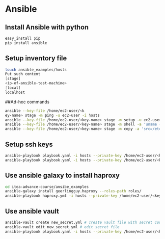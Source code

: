 # Ansible

## Install Ansible with python
```bash
easy_install pip
pip install ansible
```

## Setup inventory file

```bash
touch ansible_examples/hosts
Put such content
[stage]
<ip-of-ansible-test-machine>
[local]
localhost
```

##Ad-hoc commands

```bash
ansible --key-file /home/ec2-user/<k
ey-name> stage -m ping -u ec2-user -i hosts
ansible --key-file /home/ec2-user/<key-name> stage -m setup -u ec2-user -i hosts
ansible --key-file /home/ec2-user/<key-name> stage -m shell -a 'uname -a' -u ec2-user -i hosts
ansible --key-file /home/ec2-user/<key-name> stage -m copy -a 'src=/etc/motd dest=/tmp/' -u ec2-user -i hosts
```

## Setup ssh keys

```bash
ansible-playbook playbook.yaml -i hosts --private-key /home/ec2-user/<key-name> -u ec2-user --check -t ssh --diff # Check and shows diif wthout actuall setup
ansible-playbook playbook.yaml -i hosts --private-key /home/ec2-user/<key-name> -u ec2-user -t ssh # Setup keys
```

## Use ansible galaxy to install haproxy

```bash
cd itea-advance-course/ansibe_examples
ansible-galaxy install geerlingguy.haproxy --roles-path roles/
ansible-playbook haproxy.yml -i hosts --private-key /home/ec2-user/<key-name> -u ec2-user
```

## Use ansible vault

```bash
ansible-vault create new_secret.yml # create vault file with secret content
ansible-vault edit new_secret.yml # edit secret file
ansible-playbook playbook.yaml -i hosts --private-key /home/ec2-user/<key-name> -u ec2-user --ask-vault-pass -t configs --diff
```
